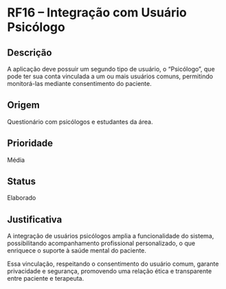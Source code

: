 # RF16 – Integração com Usuário Psicólogo

## Descrição  
A aplicação deve possuir um segundo tipo de usuário, o “Psicólogo”, que pode ter sua conta vinculada a um ou mais usuários comuns, permitindo monitorá-las mediante consentimento do paciente.

## Origem  
Questionário com psicólogos e estudantes da área.

## Prioridade  
Média

## Status  
Elaborado

## Justificativa  
A integração de usuários psicólogos amplia a funcionalidade do sistema, possibilitando acompanhamento profissional personalizado, o que enriquece o suporte à saúde mental do paciente.

Essa vinculação, respeitando o consentimento do usuário comum, garante privacidade e segurança, promovendo uma relação ética e transparente entre paciente e terapeuta.
